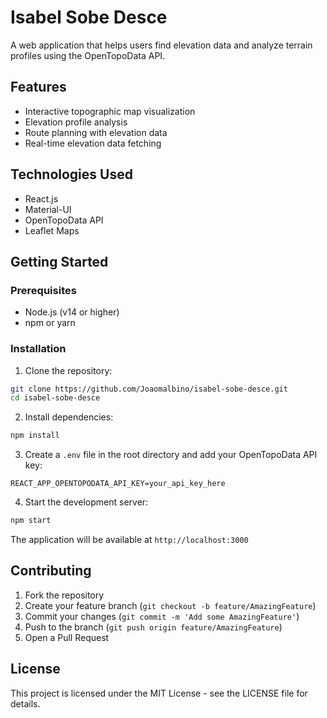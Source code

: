 # Isabel Sobe Desce

A web application that helps users find elevation data and analyze terrain profiles using the OpenTopoData API.

## Features

- Interactive topographic map visualization
- Elevation profile analysis
- Route planning with elevation data
- Real-time elevation data fetching

## Technologies Used

- React.js
- Material-UI
- OpenTopoData API
- Leaflet Maps

## Getting Started

### Prerequisites

- Node.js (v14 or higher)
- npm or yarn

### Installation

1. Clone the repository:
```bash
git clone https://github.com/Joaomalbino/isabel-sobe-desce.git
cd isabel-sobe-desce
```

2. Install dependencies:
```bash
npm install
```

3. Create a `.env` file in the root directory and add your OpenTopoData API key:
```
REACT_APP_OPENTOPODATA_API_KEY=your_api_key_here
```

4. Start the development server:
```bash
npm start
```

The application will be available at `http://localhost:3000`

## Contributing

1. Fork the repository
2. Create your feature branch (`git checkout -b feature/AmazingFeature`)
3. Commit your changes (`git commit -m 'Add some AmazingFeature'`)
4. Push to the branch (`git push origin feature/AmazingFeature`)
5. Open a Pull Request

## License

This project is licensed under the MIT License - see the LICENSE file for details.
